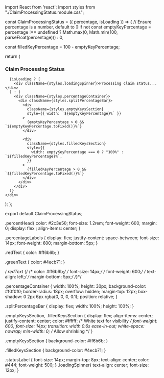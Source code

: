 
import React from 'react';
import styles from "./ClaimProcessingStatus.module.css";

const ClaimProcessingStatus = ({ percentage, isLoading }) => {
  // Ensure percentage is a number, default to 0 if not
  const emptyKeyPercentage = percentage !== undefined 
    ? Math.max(0, Math.min(100, parseFloat(percentage)))
    : 0;
  
  const filledKeyPercentage = 100 - emptyKeyPercentage;

  return (
    <div>
      <h3 className={styles.percentHead}>Claim Processing Status</h3>

      {isLoading ? (
        <div className={styles.loadingSpinner}>Processing claim status...</div>
      ) : (
        <div className={styles.percentageContainer}>
          <div className={styles.splitPercentageBar}>
            <div
              className={styles.emptyKeysSection}
              style={{ width: `${emptyKeyPercentage}%` }}
            >
              {emptyKeyPercentage > 0 && `${emptyKeyPercentage.toFixed()}%`}
            </div>

            <div
              className={styles.filledKeysSection}
              style={{
                width: emptyKeyPercentage === 0 ? "100%" : `${filledKeyPercentage}%`,
              }}
            >
              {filledKeyPercentage > 0 && `${filledKeyPercentage.toFixed()}%`}
            </div>
          </div>
        </div>
      )}
    </div>
  );
};

export default ClaimProcessingStatus;


.percentHead{
      color: #2c3e50;
    font-size: 1.2rem;
    font-weight: 600;
    margin: 0;
    display: flex
;
    align-items: center;
}

.percentageLabels {
  display: flex;
  justify-content: space-between;
  font-size: 14px;
  font-weight: 600;
  margin-bottom: 5px;
}

.redText {
  color: #ff6b6b;
}

.greenText {
  color: #4ecb71;
}

/*.redText {*/
/*  color: #ff6b6b;*/
/*  font-size: 14px;*/
/*  font-weight: 600;*/
/*  text-align: left;*/
/*  margin-bottom: 5px;*/
/*}*/

.percentageContainer {
  width: 100%;
  height: 30px;
  background-color: #f0f0f0;
  border-radius: 18px;
  overflow: hidden;
  margin-top: 12px;
  box-shadow: 0 2px 6px rgba(0, 0, 0, 0.1);
  position: relative;
}


.splitPercentageBar {
  display: flex;
  width: 100%;
  height: 100%;
}


.emptyKeysSection,
.filledKeysSection {
  display: flex;
  align-items: center;
  justify-content: center;
  color: #ffffff; /* White text for visibility */
  font-weight: 600;
  font-size: 14px;
  transition: width 0.6s ease-in-out;
  white-space: nowrap;
  min-width: 0; /* Allow shrinking */
}

.emptyKeysSection {
  background-color: #ff6b6b;
}

.filledKeysSection {
  background-color: #4ecb71;
}

.statusLabel {
  font-size: 14px;
  margin-top: 8px;
  text-align: center;
  color: #444;
  font-weight: 500;
}
.loadingSpinner{
  text-align: center;
  font-size: 12px;
}


